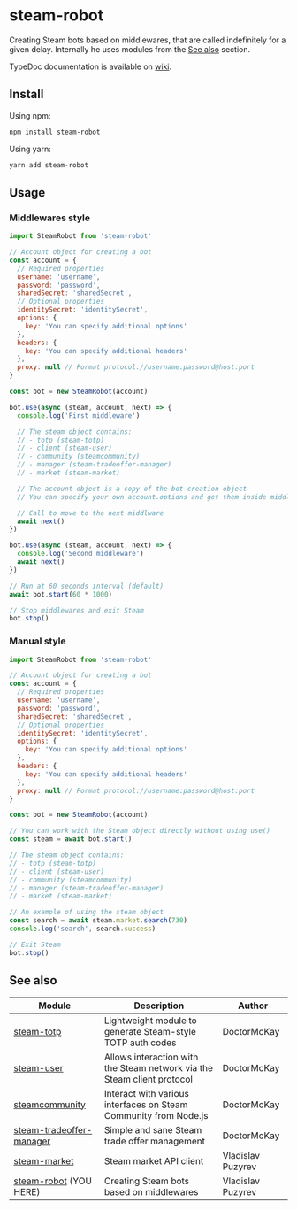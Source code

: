 # steam-robot

Creating Steam bots based on middlewares, that are called indefinitely for a given delay. Internally he uses
modules from the [See also](#see-also) section.

TypeDoc documentation is available on [wiki](https://github.com/vladislav-puzyrev/steam-robot/wiki).

## Install

Using npm:

```bash
npm install steam-robot
```

Using yarn:

```bash
yarn add steam-robot
```

## Usage

### Middlewares style

```javascript
import SteamRobot from 'steam-robot'

// Account object for creating a bot
const account = {
  // Required properties
  username: 'username',
  password: 'password',
  sharedSecret: 'sharedSecret',
  // Optional properties
  identitySecret: 'identitySecret',
  options: {
    key: 'You can specify additional options'
  },
  headers: {
    key: 'You can specify additional headers'
  },
  proxy: null // Format protocol://username:password@host:port
}

const bot = new SteamRobot(account)

bot.use(async (steam, account, next) => {
  console.log('First middleware')

  // The steam object contains:
  // - totp (steam-totp)
  // - client (steam-user)
  // - community (steamcommunity)
  // - manager (steam-tradeoffer-manager)
  // - market (steam-market)

  // The account object is a copy of the bot creation object
  // You can specify your own account.options and get them inside middleware

  // Call to move to the next middlware
  await next()
})

bot.use(async (steam, account, next) => {
  console.log('Second middleware')
  await next()
})

// Run at 60 seconds interval (default)
await bot.start(60 * 1000)

// Stop middlewares and exit Steam
bot.stop()
```

### Manual style

```javascript
import SteamRobot from 'steam-robot'

// Account object for creating a bot
const account = {
  // Required properties
  username: 'username',
  password: 'password',
  sharedSecret: 'sharedSecret',
  // Optional properties
  identitySecret: 'identitySecret',
  options: {
    key: 'You can specify additional options'
  },
  headers: {
    key: 'You can specify additional headers'
  },
  proxy: null // Format protocol://username:password@host:port
}

const bot = new SteamRobot(account)

// You can work with the Steam object directly without using use()
const steam = await bot.start()

// The steam object contains:
// - totp (steam-totp)
// - client (steam-user)
// - community (steamcommunity)
// - manager (steam-tradeoffer-manager)
// - market (steam-market)

// An example of using the steam object
const search = await steam.market.search(730)
console.log('search', search.success)

// Exit Steam
bot.stop()
```

## See also

| Module                                                                                   | Description                                                             | Author            |
|------------------------------------------------------------------------------------------|-------------------------------------------------------------------------|-------------------|
| [steam-totp](https://github.com/DoctorMcKay/node-steam-totp)                             | Lightweight module to generate Steam-style TOTP auth codes              | DoctorMcKay       |
| [steam-user](https://github.com/DoctorMcKay/node-steam-user)                             | Allows interaction with the Steam network via the Steam client protocol | DoctorMcKay       |
| [steamcommunity](https://github.com/DoctorMcKay/node-steamcommunity)                     | Interact with various interfaces on Steam Community from Node.js        | DoctorMcKay       |
| [steam-tradeoffer-manager](https://github.com/DoctorMcKay/node-steam-tradeoffer-manager) | Simple and sane Steam trade offer management                            | DoctorMcKay       |
| [steam-market](https://github.com/vladislav-puzyrev/steam-market)                        | Steam market API client                                                 | Vladislav Puzyrev |
| [steam-robot](https://github.com/vladislav-puzyrev/steam-robot) (YOU HERE)               | Creating Steam bots based on middlewares                                | Vladislav Puzyrev |

